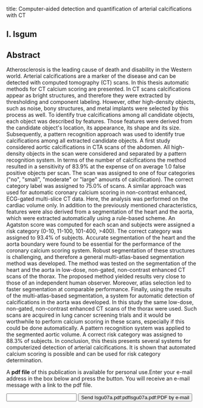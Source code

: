 title: Computer-aided detection and quantification of arterial calcifications with CT

## I. Isgum

## Abstract
Atherosclerosis is the leading cause of death and disability in the Western world. Arterial calcifications are a marker of the disease and can be detected with computed tomography (CT) scans. In this thesis automatic methods for CT calcium scoring are presented. In CT scans calcifications appear as bright structures, and therefore they were extracted by thresholding and component labeling. However, other high-density objects, such as noise, bony structures, and metal implants were selected by this process as well. To identify true calcifications among all candidate objects, each object was described by features. Those features were derived from the candidate object's location, its appearance, its shape and its size. Subsequently, a pattern recognition approach was used to identify true calcifications among all extracted candidate objects. A first study considered aortic calcifications in CTA scans of the abdomen. All high-density objects in the scan were considered and separated by a pattern recognition system. In terms of the number of calcifications the method resulted in a sensitivity of 83.9% at the expense of on average 1.0 false positive objects per scan. The scan was assigned to one of four categories ("no", "small", "moderate" or "large" amounts of calcification). The correct category label was assigned to 75.0% of scans. A similar approach was used for automatic coronary calcium scoring in non-contrast enhanced, ECG-gated multi-slice CT data. Here, the analysis was performed on the cardiac volume only. In addition to the previously mentioned characteristics, features were also derived from a segmentation of the heart and the aorta, which were extracted automatically using a rule-based scheme. An Agatston score was computed for each scan and subjects were assigned a risk category (0-10, 11-100, 101-400, >400). The correct category was assigned to 93.4% of subjects. Accurate segmentation of the heart and the aorta boundary were found to be essential for the performance of the coronary calcium scoring system. Robust segmentation of these structures is challenging, and therefore a general multi-atlas-based segmentation method was developed. The method was tested on the segmentation of the heart and the aorta in low-dose, non-gated, non-contrast enhanced CT scans of the thorax. The proposed method yielded results very close to those of an independent human observer. Moreover, atlas selection led to faster segmentation at comparable performance. Finally, using the results of the multi-atlas-based segmentation, a system for automatic detection of calcifications in the aorta was developed. In this study the same low-dose, non-gated, non-contrast enhanced CT scans of the thorax were used. Such scans are acquired in lung cancer screening trials and it would be worthwhile to perform calcium scoring in these scans, especially if this could be done automatically. A pattern recognition system was applied to the segmented aortic volume. A correct risk category was assigned to 88.3% of subjects. In conclusion, this thesis presents several systems for computerized detection of arterial calcifications. It is shown that automated calcium scoring is possible and can be used for risk category determination.

A <b>pdf file</b> of this publication is available for personal use.Enter your e-mail address in the box below and press the button. You will receive an e-mail message with a link to the pdf file.
<form action="sender.php">  <input type="text" name="email">  <input type="submit" value="Send Isgu07a.pdf:pdfIsgu07a.pdf:PDF by e-mail"></form>